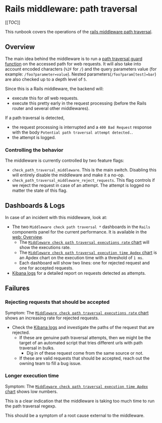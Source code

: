 # Rails middleware: path traversal

[[_TOC_]]

This runbook covers the operations of the [rails middleware path traversal](https://gitlab.com/gitlab-org/gitlab/-/blob/master/lib/gitlab/middleware/path_traversal_check.rb).

## Overview

The main idea behind the middleware is to run a [path traversal guard function](https://gitlab.com/gitlab-org/gitlab/-/blob/13bd92ac334c714318ba507efcca8b007d3e90ff/lib/gitlab/path_traversal.rb#L35) on the accessed path for web requests.
It will also take into account encoded characters (`%2F` for `/`) and the query parameters value (for example: `/foo?parameter=value`).
Nested parameters(`/foo?param[test]=bar`) are also checked up to a depth level of `5`.

Since this is a Rails middleware, the backend will:

* execute this for _all_ web requests.
* execute this pretty early in the request processing (before the Rails router and several other middlewares).

If a path traversal is detected,

* the request processing is interrupted and a `400 Bad Request` response with the body `Potential path traversal attempt detected.`.
* the attempt is logged.

### Controlling the behavior

The middleware is currently controlled by two feature flags:

* `check_path_traversal_middleware`. This is the main switch. Disabling this will entirely disable the middleware and make it a no-op.
* `check_path_traversal_middleware_reject_requests`. This flag controls if we reject the request in case of an attempt. The attempt is logged no matter the state of this flag.

## Dashboards & Logs

In case of an incident with this middleware, look at:

* The two `Middleware check path traversal *` dashboards in the `Rails` components panel for the current performance. It is available in the [web: Overview](https://dashboards.gitlab.net/d/web-main/web-overview?orgId=1).
  * The [`Middleware check path traversal executions rate` chart](https://dashboards.gitlab.net/d/web-main/web3a-overview?orgId=1&viewPanel=panel-132) will show the executions rate.
  * The [`Middleware check path traversal execution time Apdex` chart](https://dashboards.gitlab.net/d/web-main/web3a-overview?orgId=1&viewPanel=panel-133) is an Apdex chart on the execution time with a threshold of `1 ms`.
  * Each dashboard will show two lines: one for rejected request and one for accepted requests.
* [Kibana logs](https://log.gprd.gitlab.net/app/r/s/8bYSz) for a detailed report on requests detected as attempts.

## Failures

### Rejecting requests that should be accepted

Symptom: The [`Middleware check path traversal executions rate` chart](https://dashboards.gitlab.net/d/web-main/web3a-overview?orgId=1&viewPanel=panel-132) shows an increasing rate for rejected requests.

* Check the [Kibana logs](https://log.gprd.gitlab.net/app/r/s/8bYSz) and investigate the paths of the request that are rejected.
  * If these are genuine path traversal attempts, then we might be the target of an automated script that tries different urls with path traversal in bulks.
    * Dig in of these request come from the same source or not.
  * If these are valid requests that should be accepted, reach out the owning team to fill a bug issue.

### Longer execution time

Symptom: The [`Middleware check path traversal execution time Apdex` chart](https://dashboards.gitlab.net/d/web-main/web3a-overview?orgId=1&viewPanel=panel-133) shows low numbers.

This is a clear indication that the middleware is taking too much time to run the path traversal regexp.

This should be a symptom of a root cause external to the middleware.
